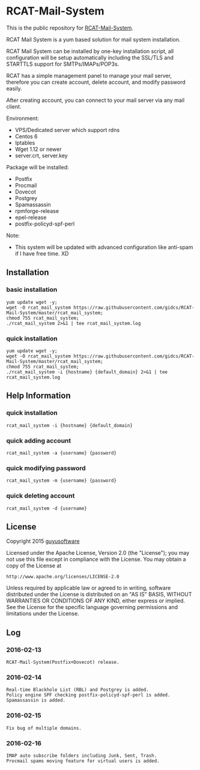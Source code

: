 RCAT-Mail-System
====================

This is the public repository for [RCAT-Mail-System].

RCAT Mail System is a yum based solution for mail system installation.

RCAT Mail System can be installed by one-key installation script, all configuration will be setup automatically including the SSL/TLS and STARTTLS support for SMTPs/IMAPs/POP3s.

RCAT has a simple management panel to manage your mail server, therefore you can create account, delete account, and modify password easily.

After creating account, you can connect to your mail server via any mail client.

Environment:
- VPS/Dedicated server which support rdns
- Centos 6
- Iptables
- Wget 1.12 or newer
- server.crt, server.key

Package will be installed:
- Postfix
- Procmail
- Dovecot
- Postgrey
- Spamassassin
- rpmforge-release
- epel-release
- postfix-policyd-spf-perl


Note:
- This system will be updated with advanced configuration like anti-spam if I have free time. XD

Installation
-------
### basic installation
    yum update wget -y;
    wget -O rcat_mail_system https://raw.githubusercontent.com/gidcs/RCAT-Mail-System/master/rcat_mail_system;
    chmod 755 rcat_mail_system;
    ./rcat_mail_system 2>&1 | tee rcat_mail_system.log

### quick installation
    yum update wget -y;
    wget -O rcat_mail_system https://raw.githubusercontent.com/gidcs/RCAT-Mail-System/master/rcat_mail_system;
    chmod 755 rcat_mail_system;
    ./rcat_mail_system -i {hostname} {default_domain} 2>&1 | tee rcat_mail_system.log

Help Information
-------
### quick installation
    rcat_mail_system -i {hostname} {default_domain}

### quick adding account
    rcat_mail_system -a {username} {password}

### quick modifying password
    rcat_mail_system -m {username} {password}

### quick deleting account
    rcat_mail_system -d {username}

License
-------

Copyright 2015 [guyusoftware]

Licensed under the Apache License, Version 2.0 (the "License");
you may not use this file except in compliance with the License.
You may obtain a copy of the License at

    http://www.apache.org/licenses/LICENSE-2.0

Unless required by applicable law or agreed to in writing, software
distributed under the License is distributed on an "AS IS" BASIS,
WITHOUT WARRANTIES OR CONDITIONS OF ANY KIND, either express or implied.
See the License for the specific language governing permissions and
limitations under the License.

[guyusoftware]: https://www.guyusoftware.com/
[RCAT-Mail-System]: http://rcat.gidcs.net/rcat-mail-system

Log
-------

### 2016-02-13
    RCAT-Mail-System(Postfix+Dovecot) release.

### 2016-02-14
    Real-time Blackhole List (RBL) and Postgrey is added.
    Policy engine SPF checking postfix-policyd-spf-perl is added.
    Spamassassin is added.

### 2016-02-15
    Fix bug of multiple domains.

### 2016-02-16
    IMAP auto subscribe folders including Junk, Sent, Trash.
    Procmail spams moving feature for virtual users is added.
